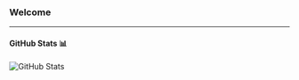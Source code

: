 ### Welcome 
__________________



<h4> GitHub Stats 📊 </h4>

![GitHub Stats](https://github-readme-stats.vercel.app/api?username=EtherSol&theme=radical)
